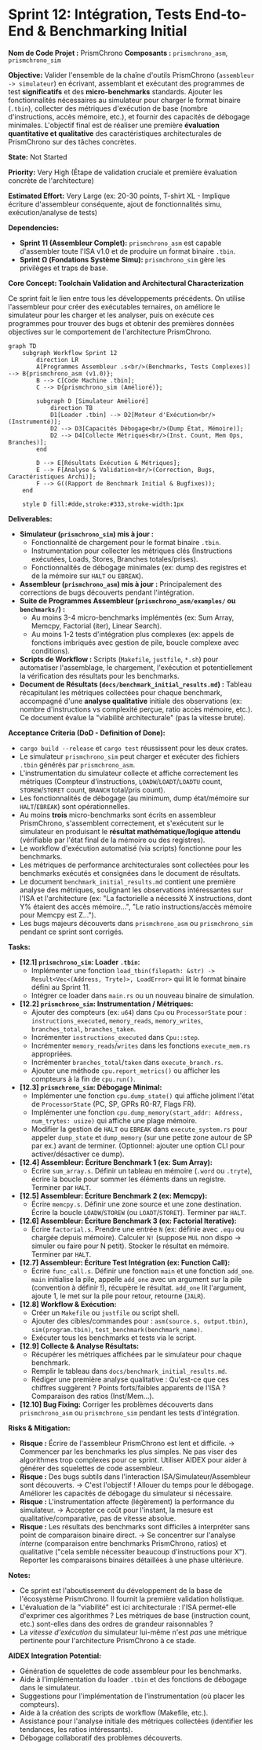 # Sprint 12: Intégration, Tests End-to-End & Benchmarking Initial

**Nom de Code Projet :** PrismChrono
**Composants :** `prismchrono_asm`, `prismchrono_sim`

**Objective:** Valider l'ensemble de la chaîne d'outils PrismChrono (`assembleur -> simulateur`) en écrivant, assemblant et exécutant des programmes de test **significatifs** et des **micro-benchmarks** standards. Ajouter les fonctionnalités nécessaires au simulateur pour charger le format binaire (`.tbin`), collecter des métriques d'exécution de base (nombre d'instructions, accès mémoire, etc.), et fournir des capacités de débogage minimales. L'objectif final est de réaliser une première **évaluation quantitative et qualitative** des caractéristiques architecturales de PrismChrono sur des tâches concrètes.

**State:** Not Started

**Priority:** Very High (Étape de validation cruciale et première évaluation concrète de l'architecture)

**Estimated Effort:** Very Large (ex: 20-30 points, T-shirt XL - Implique écriture d'assembleur conséquente, ajout de fonctionnalités simu, exécution/analyse de tests)

**Dependencies:**
*   **Sprint 11 (Assembleur Complet):** `prismchrono_asm` est capable d'assembler toute l'ISA v1.0 et de produire un format binaire `.tbin`.
*   **Sprint Ω (Fondations Système Simu):** `prismchrono_sim` gère les privilèges et traps de base.

**Core Concept: Toolchain Validation and Architectural Characterization**

Ce sprint fait le lien entre tous les développements précédents. On utilise l'assembleur pour créer des exécutables ternaires, on améliore le simulateur pour les charger et les analyser, puis on exécute ces programmes pour trouver des bugs et obtenir des premières données objectives sur le comportement de l'architecture PrismChrono.

```mermaid
graph TD
    subgraph Workflow Sprint 12
        direction LR
        A[Programmes Assembleur .s<br/>(Benchmarks, Tests Complexes)] --> B{prismchrono_asm (v1.0)};
        B --> C[Code Machine .tbin];
        C --> D{prismchrono_sim (Amélioré)};

        subgraph D [Simulateur Amélioré]
            direction TB
            D1[Loader .tbin] --> D2[Moteur d'Exécution<br/>(Instrumenté)];
            D2 --> D3[Capacités Débogage<br/>(Dump État, Mémoire)];
            D2 --> D4[Collecte Métriques<br/>(Inst. Count, Mem Ops, Branches)];
        end

        D --> E[Résultats Exécution & Métriques];
        E --> F[Analyse & Validation<br/>(Correction, Bugs, Caractéristiques Archi)];
        F --> G((Rapport de Benchmark Initial & Bugfixes));
    end

    style D fill:#dde,stroke:#333,stroke-width:1px
```

**Deliverables:**
*   **Simulateur (`prismchrono_sim`) mis à jour :**
    *   Fonctionnalité de chargement pour le format binaire `.tbin`.
    *   Instrumentation pour collecter les métriques clés (Instructions exécutées, Loads, Stores, Branches totales/prises).
    *   Fonctionnalités de débogage minimales (ex: dump des registres et de la mémoire sur `HALT` ou `EBREAK`).
*   **Assembleur (`prismchrono_asm`) mis à jour :** Principalement des corrections de bugs découverts pendant l'intégration.
*   **Suite de Programmes Assembleur (`prismchrono_asm/examples/` ou `benchmarks/`) :**
    *   Au moins 3-4 micro-benchmarks implémentés (ex: Sum Array, Memcpy, Factorial (iter), Linear Search).
    *   Au moins 1-2 tests d'intégration plus complexes (ex: appels de fonctions imbriqués avec gestion de pile, boucle complexe avec conditions).
*   **Scripts de Workflow :** Scripts (`Makefile`, `justfile`, `*.sh`) pour automatiser l'assemblage, le chargement, l'exécution et potentiellement la vérification des résultats pour les benchmarks.
*   **Document de Résultats (`docs/benchmark_initial_results.md`) :** Tableau récapitulant les métriques collectées pour chaque benchmark, accompagné d'une **analyse qualitative** initiale des observations (ex: nombre d'instructions vs complexité perçue, ratio accès mémoire, etc.). Ce document évalue la "viabilité architecturale" (pas la vitesse brute).

**Acceptance Criteria (DoD - Definition of Done):**
*   `cargo build --release` et `cargo test` réussissent pour les deux crates.
*   Le simulateur `prismchrono_sim` peut charger et exécuter des fichiers `.tbin` générés par `prismchrono_asm`.
*   L'instrumentation du simulateur collecte et affiche correctement les métriques (Compteur d'instructions, `LOADW`/`LOADT`/`LOADTU` count, `STOREW`/`STORET` count, `BRANCH` total/pris count).
*   Les fonctionnalités de débogage (au minimum, dump état/mémoire sur `HALT`/`EBREAK`) sont opérationnelles.
*   Au moins **trois** micro-benchmarks sont écrits en assembleur PrismChrono, s'assemblent correctement, et s'exécutent sur le simulateur en produisant le **résultat mathématique/logique attendu** (vérifiable par l'état final de la mémoire ou des registres).
*   Le workflow d'exécution automatisé (via scripts) fonctionne pour les benchmarks.
*   Les métriques de performance architecturales sont collectées pour les benchmarks exécutés et consignées dans le document de résultats.
*   Le document `benchmark_initial_results.md` contient une première analyse des métriques, soulignant les observations intéressantes sur l'ISA et l'architecture (ex: "La factorielle a nécessité X instructions, dont Y% étaient des accès mémoire...", "Le ratio instructions/accès mémoire pour Memcpy est Z...").
*   Les bugs majeurs découverts dans `prismchrono_asm` ou `prismchrono_sim` pendant ce sprint sont corrigés.

**Tasks:**

*   **[12.1] `prismchrono_sim`: Loader `.tbin`:**
    *   Implémenter une fonction `load_tbin(filepath: &str) -> Result<Vec<(Address, Tryte)>, LoadError>` qui lit le format binaire défini au Sprint 11.
    *   Intégrer ce loader dans `main.rs` ou un nouveau binaire de simulation.
*   **[12.2] `prismchrono_sim`: Instrumentation / Métriques:**
    *   Ajouter des compteurs (ex: `u64`) dans `Cpu` ou `ProcessorState` pour : `instructions_executed`, `memory_reads`, `memory_writes`, `branches_total`, `branches_taken`.
    *   Incrémenter `instructions_executed` dans `Cpu::step`.
    *   Incrémenter `memory_reads`/`writes` dans les fonctions `execute_mem.rs` appropriées.
    *   Incrémenter `branches_total`/`taken` dans `execute_branch.rs`.
    *   Ajouter une méthode `cpu.report_metrics()` ou afficher les compteurs à la fin de `cpu.run()`.
*   **[12.3] `prismchrono_sim`: Débogage Minimal:**
    *   Implémenter une fonction `cpu.dump_state()` qui affiche joliment l'état de `ProcessorState` (PC, SP, GPRs R0-R7, Flags FR).
    *   Implémenter une fonction `cpu.dump_memory(start_addr: Address, num_trytes: usize)` qui affiche une plage mémoire.
    *   Modifier la gestion de `HALT` ou `EBREAK` dans `execute_system.rs` pour appeler `dump_state` et `dump_memory` (sur une petite zone autour de SP par ex.) avant de terminer. (Optionnel: ajouter une option CLI pour activer/désactiver ce dump).
*   **[12.4] Assembleur: Écriture Benchmark 1 (ex: Sum Array):**
    *   Écrire `sum_array.s`. Définir un tableau en mémoire (`.word` ou `.tryte`), écrire la boucle pour sommer les éléments dans un registre. Terminer par `HALT`.
*   **[12.5] Assembleur: Écriture Benchmark 2 (ex: Memcpy):**
    *   Écrire `memcpy.s`. Définir une zone source et une zone destination. Écrire la boucle `LOADW`/`STOREW` (ou `LOADT`/`STORET`). Terminer par `HALT`.
*   **[12.6] Assembleur: Écriture Benchmark 3 (ex: Factorial Iterative):**
    *   Écrire `factorial.s`. Prendre une entrée `N` (ex: définie avec `.equ` ou chargée depuis mémoire). Calculer `N!` (suppose `MUL` non dispo -> simuler ou faire pour N petit). Stocker le résultat en mémoire. Terminer par `HALT`.
*   **[12.7] Assembleur: Écriture Test Intégration (ex: Function Call):**
    *   Écrire `func_call.s`. Définir une fonction `main` et une fonction `add_one`. `main` initialise la pile, appelle `add_one` avec un argument sur la pile (convention à définir !), récupère le résultat. `add_one` lit l'argument, ajoute 1, le met sur la pile pour retour, retourne (`JALR`).
*   **[12.8] Workflow & Exécution:**
    *   Créer un `Makefile` ou `justfile` ou script shell.
    *   Ajouter des cibles/commandes pour : `asm(source.s, output.tbin)`, `sim(program.tbin)`, `test_benchmark(benchmark_name)`.
    *   Exécuter tous les benchmarks et tests via le script.
*   **[12.9] Collecte & Analyse Résultats:**
    *   Récupérer les métriques affichées par le simulateur pour chaque benchmark.
    *   Remplir le tableau dans `docs/benchmark_initial_results.md`.
    *   Rédiger une première analyse qualitative : Qu'est-ce que ces chiffres suggèrent ? Points forts/faibles apparents de l'ISA ? Comparaison des ratios (Inst/Mem...).
*   **[12.10] Bug Fixing:** Corriger les problèmes découverts dans `prismchrono_asm` ou `prismchrono_sim` pendant les tests d'intégration.

**Risks & Mitigation:**
*   **Risque :** Écrire de l'assembleur PrismChrono est lent et difficile. -> Commencer par les benchmarks les plus simples. Ne pas viser des algorithmes trop complexes pour ce sprint. Utiliser AIDEX pour aider à générer des squelettes de code assembleur.
*   **Risque :** Des bugs subtils dans l'interaction ISA/Simulateur/Assembleur sont découverts. -> C'est l'objectif ! Allouer du temps pour le débogage. Améliorer les capacités de débogage du simulateur si nécessaire.
*   **Risque :** L'instrumentation affecte (légèrement) la performance du simulateur. -> Accepter ce coût pour l'instant, la mesure est qualitative/comparative, pas de vitesse absolue.
*   **Risque :** Les résultats des benchmarks sont difficiles à interpréter sans point de comparaison binaire direct. -> Se concentrer sur l'analyse *interne* (comparaison entre benchmarks PrismChrono, ratios) et qualitative ("cela semble nécessiter beaucoup d'instructions pour X"). Reporter les comparaisons binaires détaillées à une phase ultérieure.

**Notes:**
*   Ce sprint est l'aboutissement du développement de la base de l'écosystème PrismChrono. Il fournit la première validation holistique.
*   L'évaluation de la "viabilité" est ici architecturale : l'ISA permet-elle d'exprimer ces algorithmes ? Les métriques de base (instruction count, etc.) sont-elles dans des ordres de grandeur raisonnables ?
*   La *vitesse d'exécution* du simulateur lui-même n'est *pas* une métrique pertinente pour l'architecture PrismChrono à ce stade.

**AIDEX Integration Potential:**
*   Génération de squelettes de code assembleur pour les benchmarks.
*   Aide à l'implémentation du loader `.tbin` et des fonctions de débogage dans le simulateur.
*   Suggestions pour l'implémentation de l'instrumentation (où placer les compteurs).
*   Aide à la création des scripts de workflow (Makefile, etc.).
*   Assistance pour l'analyse initiale des métriques collectées (identifier les tendances, les ratios intéressants).
*   Débogage collaboratif des problèmes découverts.
```